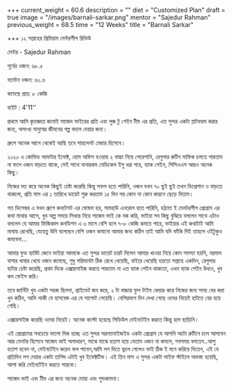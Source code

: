 +++
current_weight = 60.6
description = ""
diet = "Customized Plan"
draft = true
image = "/images/barnali-sarkar.png"
mentor = "Sajedur Rahman"
previous_weight = 68.5
time = "12 Weeks"
title = "Barnali Sarkar"

+++
১২ সপ্তাহের প্রিমিয়াম মেন্টরশীপ রিভিউ

মেন্টর - Sajedur Rahman

পূর্বের ওজন: ৬৮.৫

বতর্মান ওজন: ৬০.৬

কমেছে প্রায়: ৮ কেজি

হাইট : 4'11''

প্রথমে আমি কৃতজ্ঞতা জানাই সাজেদ ভাইয়ের প্রতি এবং লুজ টু গেইন টীম এর প্রতি, এত সুন্দর একটা প্লাটফরম করার জন্য, অসংখ্য মানুষের জীবনের গল্প বদলে দেয়ার জন্য।

গ্রুপে অনেক আগে থেকেই আছি তবে সায়লেনট মেম্বার হিসেবে।

২০২০ এ কোভিড আফটার ইফেক্ট, হোম অফিস হওয়ায় ২ বাচ্চা নিয়ে পেরেশানি, রেগুলার রুটিন মাফিক চলতে পারতাম না ফলে ওজন বাড়তে থাকে, সেই সাথে নানারকম মেডিকেল ইসু ধরা পরে, ব্যাক পেইন, পিসিওএস আরও অনেক কিছু।

নিজের মত করে অনেক কিছুই চেষ্টা করেছি কিন্তু সফল হতে পারিনি, ওজন যখন ৭০ ছুই ছুই তখন ডিপ্রেশান ও বাড়তে থাকলো, প্রতি মাস এর ১ তারিখে ডায়েট শুরু করতাম ১৫ দিন পর কোন না কোন কারনে ছেড়ে দিতাম।

গত ডিসেম্বর এ যখন গ্রুপে কনটেসট এর ঘোষনা হয়, সামহাউ এনরোল হতে পারিনি, হঠ্যাত ই মেনটরশীপ প্রোগ্রাম এর কথা মাথায় আসে, খুব অল্প সময়ে সিধান্ত নিয়ে সাজেদ ভাই কে নক করি, ভাইয়া সব কিছু বুঝিয়ে বললেন সাথে এটাও বললেন যে আমার ফিজিকাল কনডিশন এ ৩ মাসে বেশি হলে ৭-৮ কেজি কমতে পারে, ভাইয়ার এই কথাটাই আমি মাথায় রেখেছি, যেহেতু উনি বলেছেন বেশি ওজন কমানো আমার জন্য কঠিন তাই আমি যদি ফাঁকি দিই তাহলে ওইটুকুও কমবেনা...

আমার ফুড হ্যাবিট জেনে ভাইয়া আমাকে এত সুন্দর ডায়েট চারট দিলেন আমার খাওয়া নিয়ে কোন সমস্যা হয়নি, নরমাল বাসার খাবার খেয়ে ওজন কমেছে, শুধু পরিমানটা ঠিক রেখে খেয়েছি, বাইরে খেয়েছি হয়তো সপ্তাহে একদিন, রেগুলার হাটার চেষ্টা করেছি, প্রথম দিকে এক্সারসাইজ করতে পারতাম না এত ব্যাক পেইন থাকতো, এখন ব্যাক পেইন উধাও, খুব কম ফেইস করি।

তবে জার্নিটা খুব একটা সহজ ছিলনা, প্রাইভেট জব করে, ২ টা বাচ্চার ফুল টাইম কেয়ার করে নিজের জন্য সময় বের করা খুব কঠিন, আমি লাকী যে হাসবেন্ড এর যে সাপোট পেয়েছি। বেশিরভাগ দিন দেখা গেছে ওদের নিয়েই হাটতে বের হয়ে গেছি।

এক্সারসাইজ করেছি ওদের নিয়েই। অনেক কস্টো হয়েছে সিডিউল মেইনটেইন করতে কিন্তু হাল ছাড়িনি।

এই প্রোগ্রামের সবচেয়ে ভালো দিক হচ্ছে এত সুন্দর অরগ্যানাইজইড একটা প্রোগ্রাম যে আপনি অটো রুটিনে চলে আসবেন আর মেনটর হিসেবে সাজেদ ভাই অসাধারণ, মাঝে মাঝে হতাশ হয়ে যেতাম ওজন না কমলে, সবসময় বলতেন..আপু হতাশ হবেন না, মেইনটেইন করেন ফল পাবেন,আমি লগ দিতে ভুলে গেলেও ভাই ঠিক ই মনে করিয়ে দিতেন, এই যে প্রতিদিন লগ দেয়ার একটা তাগিদ এটাই খুব ইফেক্টটিভ। এই তিন মাস এ সুন্দর একটা লাইফ স্টাইলে অভস্ত্য হয়েছি, আশা করি মেইনটেইন করতে পারবো।

সাজেদ ভাই এবং টীম এর জন্য অনেক দোয়া এবং শুভকামনা।